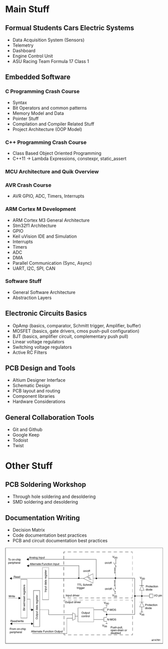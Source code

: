# Main Stuff
## Formual Students Cars Electric Systems
- Data Acquisition System (Sensors)
- Telemetry
- Dashboard
- Engine Control Unit
- ASU Racing Team Formula 17 Class 1
## Embedded Software
### C Programming Crash Course
- Syntax
- Bit Operators and common patterns
- Memory Model and Data
- Pointer Stuff
- Compilation and Compiler Related Stuff
- Project Architecture (OOP Model)
### C++ Programming Crash Course
- Class Based Object Oriented Programming
- C++11 -> Lambda Expressions, constexpr, static_assert
### MCU Architecture and Quik Overview
### AVR Crash Course
- AVR GPIO, ADC, Timers, Interrupts
### ARM Cortex M Development
- ARM Cortex M3 General Architecture
- Stm32f1 Architecture
- GPIO 
- Keil uVision IDE and Simulation
- Interrupts
- Timers
- ADC
- DMA
- Parallel Communication (Sync, Async)
- UART, I2C, SPI, CAN
### Software Stuff
- General Software Architecture
- Abstraction Layers
## Electronic Circuits Basics
- OpAmp (basics, comparator, Schmitt trigger, Amplifier, buffer)
- MOSFET (basics, gate drivers, cmos push-pull configuration)
- BJT (basics, amplifier circuit, complementary push pull)
- Linear voltage regulators
- Switching voltage regulators
- Active RC Filters
## PCB Design and Tools
- Altium Designer Interface
- Schematic Design
- PCB layout and routing
- Component libraries
- Hardware Considerations
## General Collaboration Tools
- Git and Github
- Google Keep
- Todoist
- Twist

# Other Stuff
## PCB Soldering Workshop
- Through hole soldering and desoldering
- SMD soldering and desoldering
## Documentation Writing
- Decision Matrix
- Code documentation best practices
- PCB and circuit documentation best practices

![alt text][IO]

[IO]: https://github.com/ASU-Racing-Team/Formula-18-Class-1-Electric-Learning-Phase/blob/master/Embedded-SW/Stm32-Resources/IOPin_diagram.PNG

